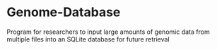 # Genome-Database
Program for researchers to input large amounts of genomic data from multiple files into an SQLite database for future retrieval
